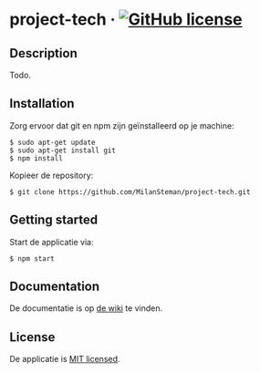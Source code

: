 # project-tech &middot; [![GitHub license](https://img.shields.io/badge/license-MIT-blue.svg)](./LICENSE)
## Description
Todo.

## Installation
Zorg ervoor dat git en npm zijn geïnstalleerd op je machine:
```
$ sudo apt-get update
$ sudo apt-get install git
$ npm install
```

Kopieer de repository:
```
$ git clone https://github.com/MilanSteman/project-tech.git
```

## Getting started
Start de applicatie via:
```
$ npm start
```
## Documentation
De documentatie is op [de wiki](https://github.com/MilanSteman/project-tech/wiki) te vinden.

## License
De applicatie is [MIT licensed](./LICENSE).